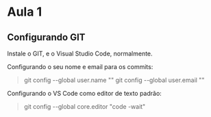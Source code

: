 # Aula 1

## Configurando GIT

Instale o GIT, e o Visual Studio Code, normalmente.

Configurando o seu nome e email para os commits:

> git config --global user.name "<seu nome>"
> git config --global user.email "<seu email>"
  
Configurando o VS Code como editor de texto padrão:
  
> git config --global core.editor "code -wait"

  

